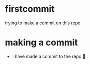 # firstcommit
trying to make a commit on this repo 

# making a commit
- I have made a commit to the repo 🤝
